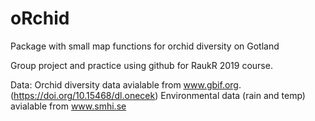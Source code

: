 # oRchid
Package with small map functions for orchid diversity on Gotland

Group project and practice using github for RaukR 2019 course.

Data:
Orchid diversity data avialable from www.gbif.org. (https://doi.org/10.15468/dl.onecek)
Environmental data (rain and temp) avialable from www.smhi.se
